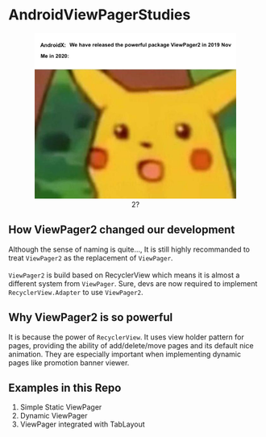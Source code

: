 # AndroidViewPagerStudies

<p align="center">
  <img width="400" src="./readme_meme.jpg"><br>
  <span>2?</span>
</p>

## How ViewPager2 changed our development
Although the sense of naming is quite..., It is still highly recommanded to treat `ViewPager2` as the replacement of `ViewPager`.<br>
<br>
`ViewPager2` is build based on RecyclerView which means it is almost a different system from `ViewPager`. Sure, devs are now required to implement `RecyclerView.Adapter` to use `ViewPager2`.

## Why ViewPager2 is so powerful
It is because the power of `RecyclerView`. It uses view holder pattern for pages, providing the ability of add/delete/move pages and its default nice animation. They are especially important when implementing dynamic pages like promotion banner viewer.

## Examples in this Repo

1. Simple Static ViewPager
2. Dynamic ViewPager
3. ViewPager integrated with TabLayout
